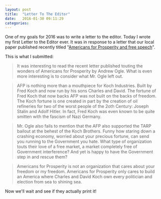 ```yaml
---
layout: post
title:  "Letter To The Editor"
date:   2016-01-30 09:11:29
categories: 
---
```


One of my goals for 2016 was to write a letter to the editor.  Today I wrote my first Letter to the Editor ever.  It was in response to a letter that our local paper published recently titled "[Americans for Prosperity and free speech](http://www.johnsoncitypress.com/Letter-to-the-Editor/2016/01/29/Americans-for-Prosperity.html?ci=stream&lp=5&p=1)".

This is what I submitted:

> It was interesting to read the recent letter published touting the wonders of Americans for Prosperity by Andrew Ogle.  What is even more interesting is to consider what Mr. Ogle left out.

> AFP is nothing more than a mouthpiece for Koch Industries. Built by Fred Koch and now run by his sons Charles and David. The fortune of Fred Koch that now backs AFP was not built on the backs of freedom.  The Koch fortune is one created in part by the creation of oil refineries for two of the worst people of the 2oth Century: Joseph Stalin and Adolf Hitler.  In fact, Fred Koch was even known to be quite smitten with the fascism of Nazi Germany.

> Mr. Ogle also fails to mention that the AFP also supported the TARP bailout at the behest of the Koch Brothers.  Funny how staring down a crashing economy, worried about your precious fortune, can send you running to the Government you hate.  What type of organization touts their love of a free market, a market completely free of Government interference?  And yet is happy to have the Government step in and rescue them?

> Americans for Prosperity is not an organization that cares about your freedom or my freedom.  Americans for Prosperity only cares to build an America where Charles and David Koch own every politician and election from sea to shining sea.

Now we'll wait and see if they actually print it!
